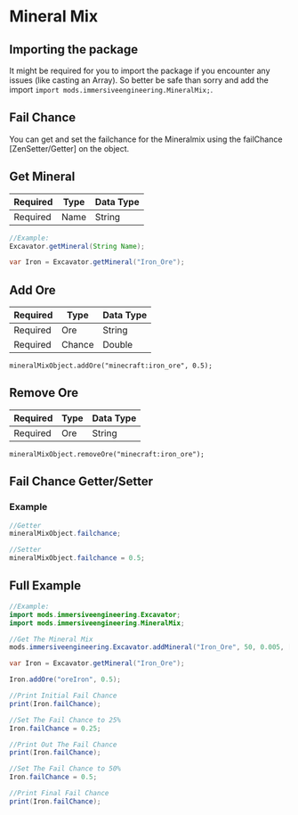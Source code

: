 # Mineral Mix

## Importing the package

It might be required for you to import the package if you encounter any issues (like casting an Array). So better be safe than sorry and add the import `import mods.immersiveengineering.MineralMix;`.

## Fail Chance

You can get and set the failchance for the Mineralmix using the failChance [ZenSetter/Getter] on the object.

## Get Mineral

| Required | Type | Data Type |
| -------- | ---- | --------- |
| Required | Name | String    |

```JAVA
//Example:
Excavator.getMineral(String Name);

var Iron = Excavator.getMineral("Iron_Ore");
```

## Add Ore

| Required | Type   | Data Type |
| -------- | ------ | --------- |
| Required | Ore    | String    |
| Required | Chance | Double    |

    mineralMixObject.addOre("minecraft:iron_ore", 0.5);
    

## Remove Ore

| Required | Type | Data Type |
| -------- | ---- | --------- |
| Required | Ore  | String    |

    mineralMixObject.removeOre("minecraft:iron_ore");
    

## Fail Chance Getter/Setter

### Example

```JAVA
//Getter
mineralMixObject.failchance;

//Setter
mineralMixObject.failchance = 0.5;
```

## Full Example

```JAVA
//Example:
import mods.immersiveengineering.Excavator;
import mods.immersiveengineering.MineralMix;

//Get The Mineral Mix
mods.immersiveengineering.Excavator.addMineral("Iron_Ore", 50, 0.005, ["oreIron", "oreDiamond"], [0.005, 0.01], [1, 0, -1]);

var Iron = Excavator.getMineral("Iron_Ore");

Iron.addOre("oreIron", 0.5);

//Print Initial Fail Chance
print(Iron.failChance);

//Set The Fail Chance to 25%
Iron.failChance = 0.25;

//Print Out The Fail Chance
print(Iron.failChance);

//Set The Fail Chance to 50%
Iron.failChance = 0.5;

//Print Final Fail Chance
print(Iron.failChance);
```